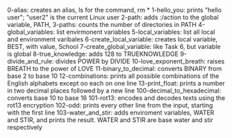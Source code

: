 0-alias: creates an alias, ls for the command, rm *
1-hello_you: prints "hello user"; "user2" is the current Linux user
2-path: adds :/action to the global variable, PATH,
3-paths: counts the number of directories in PATH
4-global_variables: list envirmonent variables
5-local_variables: list all local and environment varibales
6-create_local_variable: creates local variable, BEST, with value, School
7-create_global_variable: like Task 6, but variable is global
8-true_knowledge: adds 128 to TRUEKNOWLEDGE
9-divide_and_rule: divides POWER by DIVIDE
10-love_exponent_breath: raises BREATH to the power of LOVE
11-binary_to_decimal: converts BINARY from base 2 to base 10
12-combinations: prints all possible combinations of the English alphabets except oo each on one line
13-print_float: prints a number in two decimal places followed by a new line
100-decimal_to_hexadecimal: converts base 10 to base 16
101-rot13: encodes and decodes texts using the rot13 encryption
102-odd: prints every other line from the input, starting with the first line
103-water_and_stir: adds enviroment variables, WATER and STIR, and prints the result. WATER and STIR are base water and stir respectively 
